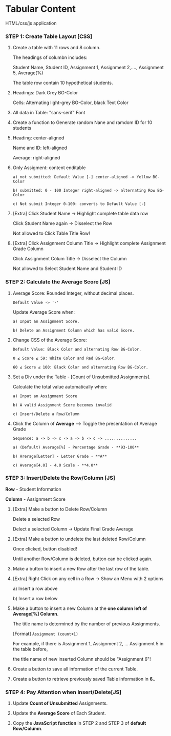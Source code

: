 # Tabular Content

HTML/css/js application


### STEP 1:   Create Table Layout [CSS]
1.  Create a table with 11 rows and 8 column.

    The headings of columbn includes:

    Student Name, Student ID, Assignment 1, Assignment 2,...., Assignment 5, Average(%)

    The table row contain 10 hypothetical students.

2.  Headings: Dark Grey BG-Color

    Cells: Alternating light-grey BG-Color, black Text Color

3.  All data in Table: "sans-serif" Font

4.  Create a function to Generate random Nane and ramdom ID for 10 students

5.  Heading: center-aligned

    Name and ID: left-aligned

    Average: right-aligned    

6.  Only Assigment:  content enditable

        a) not submitted: Default Value [-] center-aligned -> Yellow BG-Color

        b) submitted: 0 - 100 Integer right-aligned -> alternating Row BG-Color

        c) Not submit Integer 0-100: converts to Default Value [-]

7.  [Extra] Click Student Name -> Highlight complete table data row

     Click Student Name again -> Disselect the Row

     Not allowed to Click Table Title Row!

8.  [Extra] Click Assignment Column Title -> Highlight complete Assignment Grade Column

     Click Assignment Colum Title -> Disselect the Column

     Not allowed to Select Student Name and Student ID


### STEP 2:   Calculate the Average Score [JS]
1.  Average Score: Rounded Integer, without decimal places. 

        Default Value -> '-'

    Update Average Score when:

        a) Input an Assignment Score. 

        b) Delete an Assignment Column which has valid Score.

2.  Change CSS of the Average Score:

        Default Value: Black Color and alternating Row BG-Color.

        0 ≤ Score ≤ 59: White Color and Red BG-Color.

        60 ≤ Score ≤ 100: Black Color and alternating Row BG-Color.

3.  Set a Div under the Table - [Count of Unsubmitted Assignments].

    Calculate the total value automatically when:

        a) Input an Assignment Score

        b) A valid Assignment Score becomes invalid

        c) Insert/Delete a Row/Column  

4.  Click the Column of **Average** —> Toggle the presentation of Average Grade

        Sequence: a -> b -> c -> a -> b -> c -> ..............

        a) (Default) Average[%] - Percentage Grade - **93-100**

        b) Arerage[Letter] - Letter Grade - **A**

        c) Average[4.0] - 4.0 Scale - **4.0**
 

### STEP 3:   Insert/Delete the Row/Column [JS]
**Row** - Student Information

**Column** - Assignment Score

1.  [Extra] Make a button to Delete Row/Column

     Delete a selected Row

     Delect a selected Column -> Update Final Grade Average

2.  [Extra] Make a button to undelete the last deleted Row/Column

     Once clicked, button disabled!

     Until another Row/Column is deleted, button can be clicked again.

3.  Make a button to insert a new Row after the last row of the table.

4.  [Extra] Right Click on any cell in a Row -> Show an Menu with 2 options

     a) Insert a row above

     b) Insert a row below

5.  Make a button to insert a new Column at the **one column left of Average[%] Column**.

    The title name is determined by the number of previous Assignments.

    [Format] `Assignment (count+1)`

    For example, if there is Assignment 1, Assignment 2, ... Assignment 5 in the table before,

    the title name of new inserted Column should be "Assignment 6"!

6.  Create a button to save all information of the current Table.

7.  Create a button to retrieve previously saved Table information in **6.**.
    
### STEP 4:   Pay Attention when Insert/Delete[JS]
1.  Update **Count of Unsubmitted** Assignments.

2.  Update the **Average Score** of Each Student.

3.  Copy the **JavaScript function** in STEP 2 and STEP 3 of **default Row/Column**.    